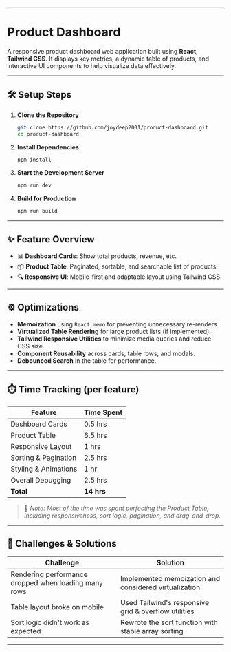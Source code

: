 
---

# Product Dashboard

A responsive product dashboard web application built using **React**, **Tailwind CSS**. It displays key metrics, a dynamic table of products, and interactive UI components to help visualize data effectively.

---

## 🛠️ Setup Steps

1. **Clone the Repository**

   ```bash
   git clone https://github.com/joydeep2001/product-dashboard.git
   cd product-dashboard
   ```

2. **Install Dependencies**

   ```bash
   npm install
   ```

3. **Start the Development Server**

   ```bash
   npm run dev
   ```

4. **Build for Production**

   ```bash
   npm run build
   ```

---

## ✨ Feature Overview

* 📊 **Dashboard Cards**: Show total products, revenue, etc.
* 📦 **Product Table**: Paginated, sortable, and searchable list of products.
* 🔍 **Responsive UI**: Mobile-first and adaptable layout using Tailwind CSS.

---

## ⚙️ Optimizations

* **Memoization** using `React.memo` for preventing unnecessary re-renders.
* **Virtualized Table Rendering** for large product lists (if implemented).
* **Tailwind Responsive Utilities** to minimize media queries and reduce CSS size.
* **Component Reusability** across cards, table rows, and modals.
* **Debounced Search** in the table for performance.

---

## ⏱️ Time Tracking (per feature)

| Feature              | Time Spent |
| -------------------- | ---------- |
| Dashboard Cards      | 0.5 hrs      |
| Product Table        | 6.5 hrs    |
| Responsive Layout    | 1 hrs      |
| Sorting & Pagination | 2.5 hrs    |
| Styling & Animations | 1 hr       |
| Overall Debugging    | 2.5 hrs    |
| **Total**            | **14 hrs** |

> 📝 *Note: Most of the time was spent perfecting the Product Table, including responsiveness, sort logic, pagination, and drag-and-drop.*

---

## 🧩 Challenges & Solutions

| Challenge                                            | Solution                                              |
| ---------------------------------------------------- | ----------------------------------------------------- |
| Rendering performance dropped when loading many rows | Implemented memoization and considered virtualization |
| Table layout broke on mobile                         | Used Tailwind's responsive grid & overflow utilities  |
| Sort logic didn't work as expected                   | Rewrote the sort function with stable array sorting   |

---

